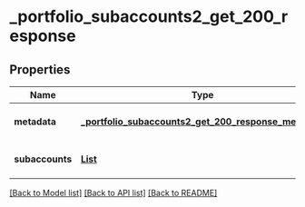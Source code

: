 # _portfolio_subaccounts2_get_200_response
## Properties

| Name | Type | Description | Notes |
|------------ | ------------- | ------------- | -------------|
| **metadata** | [**_portfolio_subaccounts2_get_200_response_metadata**](_portfolio_subaccounts2_get_200_response_metadata.md) |  | [optional] [default to null] |
| **subaccounts** | [**List**](_portfolio_subaccounts2_get_200_response_subaccounts_inner.md) |  | [optional] [default to null] |

[[Back to Model list]](../README.md#documentation-for-models) [[Back to API list]](../README.md#documentation-for-api-endpoints) [[Back to README]](../README.md)

